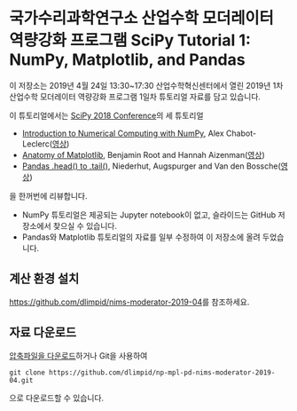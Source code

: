 # 국가수리과학연구소 산업수학 모더레이터 역량강화 프로그램 SciPy Tutorial 1: NumPy, Matplotlib, and Pandas

이 저장소는 2019년 4월 24일 13:30~17:30 산업수학혁신센터에서 열린 2019년 1차 산업수학 모더레이터 역량강화 프로그램 1일차 튜토리얼 자료를 담고 있습니다.

이 튜토리얼에서는 [SciPy 2018 Conference](https://scipy2018.scipy.org/ehome/index.php?eventid=299527)의 세 튜토리얼

- [Introduction to Numerical Computing with NumPy](https://github.com/enthought/Numpy-Tutorial-SciPyConf-2018), Alex Chabot-Leclerc([영상](https://youtu.be/V0D2mhVt7NE))
- [Anatomy of Matplotlib](https://github.com/matplotlib/AnatomyOfMatplotlib), Benjamin Root and Hannah Aizenman([영상](https://youtu.be/6gdNUDs6QPc))
- [Pandas .head() to .tail()](https://github.com/deniederhut/Pandas-Tutorial-SciPyConf-2018), Niederhut, Augspurger and Van den Bossche([영상](https://youtu.be/lkLl_QKLgcA))

을 한꺼번에 리뷰합니다.

- NumPy 튜토리얼은 제공되는 Jupyter notebook이 없고, 슬라이드는 GitHub 저장소에서 찾으실 수 있습니다.
- Pandas와 Matplotlib 튜토리얼의 자료를 일부 수정하여 이 저장소에 올려 두었습니다.

## 계산 환경 설치

<https://github.com/dlimpid/nims-moderator-2019-04>를 참조하세요.

## 자료 다운로드

[압축파일을 다운로드](https://github.com/dlimpid/np-mpl-pd-nims-moderator-2019-04/archive/master.zip)하거나 Git을 사용하여

```shell
git clone https://github.com/dlimpid/np-mpl-pd-nims-moderator-2019-04.git
```

으로 다운로드할 수 있습니다.
